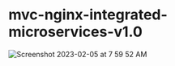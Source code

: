 # mvc-nginx-integrated-microservices-v1.0


![Screenshot 2023-02-05 at 7 59 52 AM](https://user-images.githubusercontent.com/44409170/216820163-8cdb0f56-0b49-4e64-80ed-db78087fd750.png)
